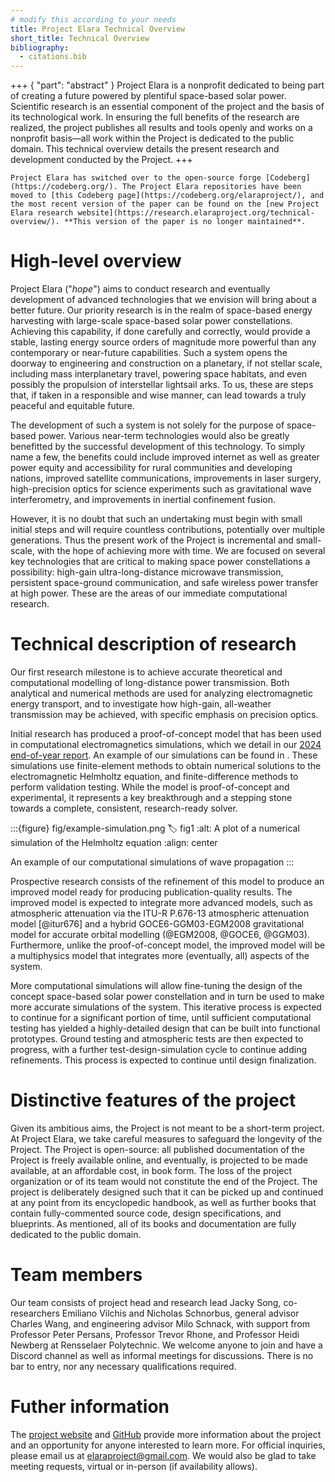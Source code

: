 ```yaml
---
# modify this according to your needs
title: Project Elara Technical Overview
short_title: Technical Overview
bibliography:
  - citations.bib
---
```


+++ { "part": "abstract" }
Project Elara is a nonprofit dedicated to being part of creating a future powered by plentiful space-based solar power. Scientific research is an essential component of the project and the basis of its technological work. In ensuring the full benefits of the research are realized, the project publishes all results and tools openly and works on a nonprofit basis&mdash;all work within the Project is dedicated to the public domain. This technical overview details the present research and development conducted by the Project.
+++

```{warning}
Project Elara has switched over to the open-source forge [Codeberg](https://codeberg.org/). The Project Elara repositories have been moved to [this Codeberg page](https://codeberg.org/elaraproject/), and the most recent version of the paper can be found on the [new Project Elara research website](https://research.elaraproject.org/technical-overview/). **This version of the paper is no longer maintained**.
```

# High-level overview

Project Elara ("_hope_") aims to conduct research and eventually development of advanced technologies that we envision will bring about a better future. Our priority research is in the realm of space-based energy harvesting with large-scale space-based solar power constellations. Achieving this capability, if done carefully and correctly, would provide a stable, lasting energy source orders of magnitude more powerful than any contemporary or near-future capabilities. Such a system opens the doorway to engineering and construction on a planetary, if not stellar scale, including mass interplanetary travel, powering space habitats, and even possibly the propulsion of interstellar lightsail arks. To us, these are steps that, if taken in a responsible and wise manner, can lead towards a truly peaceful and equitable future.

The development of such a system is not solely for the purpose of space-based power. Various near-term technologies would also be greatly benefitted by the successful development of this technology. To simply name a few, the benefits could include improved internet as well as greater power equity and accessibility for rural communities and developing nations, improved satellite communications, improvements in laser surgery, high-precision optics for science experiments such as gravitational wave interferometry, and improvements in inertial confinement fusion.

However, it is no doubt that such an undertaking must begin with small initial steps and will require countless contributions, potentially over multiple generations. Thus the present work of the Project is incremental and small-scale, with the hope of achieving more with time. We are focused on several key technologies that are critical to making space power constellations a possibility: high-gain ultra-long-distance microwave transmission, persistent space-ground communication, and safe wireless power transfer at high power. These are the areas of our immediate computational research.

# Technical description of research

Our first research milestone is to achieve accurate theoretical and computational modelling of long-distance power transmission. Both analytical and numerical methods are used for analyzing electromagnetic energy transport, and to investigate how high-gain, all-weather transmission may be achieved, with specific emphasis on precision optics. 

Initial research has produced a proof-of-concept model that has been used in computational electromagnetics simulations, which we detail in our [2024 end-of-year report](xref:project-yearly-report). An example of our simulations can be found in [](#fig1). These simulations use finite-element methods to obtain numerical solutions to the electromagnetic Helmholtz equation, and finite-difference methods to perform validation testing. While the model is proof-of-concept and experimental, it represents a key breakthrough and a stepping stone towards a complete, consistent, research-ready solver.


:::{figure} fig/example-simulation.png
:label: fig1
:alt: A plot of a numerical simulation of the Helmholtz equation
:align: center

An example of our computational simulations of wave propagation
:::

Prospective research consists of the refinement of this model to produce an improved model ready for producing publication-quality results. The improved model is expected to integrate more advanced models, such as atmospheric attenuation via the ITU-R P.676-13 atmospheric attenuation model [@itur676] and a hybrid GOCE6-GGM03-EGM2008 gravitational model for accurate orbital modelling (@EGM2008, @GOCE6, @GGM03). Furthermore, unlike the proof-of-concept model, the improved model will be a multiphysics model that integrates more (eventually, all) aspects of the system.

More computational simulations will allow fine-tuning the design of the concept space-based solar power constellation and in turn be used to make more accurate simulations of the system. This iterative process is expected to continue for a significant portion of time, until sufficient computational testing has yielded a highly-detailed design that can be built into functional prototypes. Ground testing and atmospheric tests are then expected to progress, with a further test-design-simulation cycle to continue adding refinements. This process is expected to continue until design finalization. 

# Distinctive features of the project

Given its ambitious aims, the Project is not meant to be a short-term project. At Project Elara, we take careful measures to safeguard the longevity of the Project. The Project is open-source: all published documentation of the Project is freely available online, and eventually, is projected to be made available, at an affordable cost, in book form. The loss of the project organization or of its team would not constitute the end of the Project. The project is deliberately designed such that it can be picked up and continued at any point from its encyclopedic handbook, as well as further books that contain fully-commented source code, design specifications, and blueprints. As mentioned, all of its books and documentation are fully dedicated to the public domain.

# Team members

Our team consists of project head and research lead Jacky Song, co-researchers Emiliano Vilchis and Nicholas Schnorbus, general advisor Charles Wang, and engineering advisor Milo Schnack, with support from Professor Peter Persans, Professor Trevor Rhone, and Professor Heidi Newberg at Rensselaer Polytechnic. We welcome anyone to join and have a Discord channel as well as informal meetings for discussions. There is no bar to entry, nor any necessary qualifications required.

# Futher information

The [project website](https://elaraproject.github.io/) and [GitHub](https://github.com/elaraproject) provide more information about the project and an opportunity for anyone interested to learn more. For official inquiries, please email us at <elaraproject@gmail.com>. We would also be glad to take meeting requests, virtual or in-person (if availability allows).
